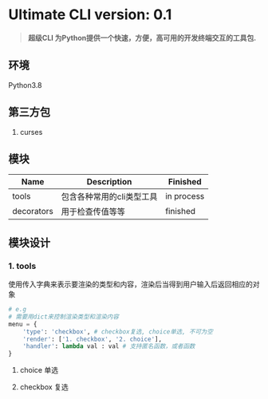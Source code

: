 # Ultimate CLI version: 0.1 
> **超级CLI 为Python提供一个快速，方便，高可用的开发终端交互的工具包.**

## 环境
Python3.8

## 第三方包
1. curses

## 模块
| Name  | Description           |  Finished  | 
| ----  | --------------------- | ---------  |
| tools | 包含各种常用的cli类型工具 | in process |
| decorators|用于检查传值等等| finished|

## 模块设计
### 1. tools
使用传入字典来表示要渲染的类型和内容，渲染后当得到用户输入后返回相应的对象
```python
# e.g
# 需要用dict来控制渲染类型和渲染内容
menu = {
    'type': 'checkbox', # checkbox复选, choice单选, 不可为空
    'render': ['1. checkbox', '2. choice'],
    'handler': lambda val : val # 支持匿名函数，或者函数
}
```
1. choice 单选


2. checkbox 复选